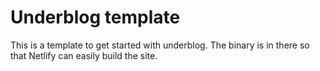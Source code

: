 # Underblog template

This is a template to get started with underblog. The binary is in there so that Netlify can easily build the site.
